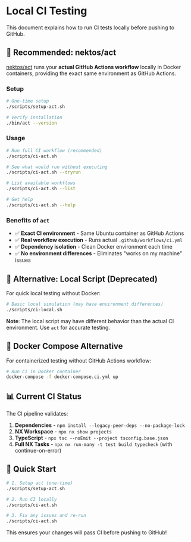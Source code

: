 # Local CI Testing

This document explains how to run CI tests locally before pushing to GitHub.

## 🎯 Recommended: nektos/act

[nektos/act](https://nektosact.com/) runs your **actual GitHub Actions workflow** locally in Docker containers, providing the exact same environment as GitHub Actions.

### Setup

```bash
# One-time setup
./scripts/setup-act.sh

# Verify installation
./bin/act --version
```

### Usage

```bash
# Run full CI workflow (recommended)
./scripts/ci-act.sh

# See what would run without executing
./scripts/ci-act.sh --dryrun

# List available workflows
./scripts/ci-act.sh --list

# Get help
./scripts/ci-act.sh --help
```

### Benefits of `act`

- ✅ **Exact CI environment** - Same Ubuntu container as GitHub Actions
- ✅ **Real workflow execution** - Runs actual `.github/workflows/ci.yml`
- ✅ **Dependency isolation** - Clean Docker environment each time
- ✅ **No environment differences** - Eliminates "works on my machine" issues

## 🔧 Alternative: Local Script (Deprecated)

For quick local testing without Docker:

```bash
# Basic local simulation (may have environment differences)
./scripts/ci-local.sh
```

**Note**: The local script may have different behavior than the actual CI environment. Use `act` for accurate testing.

## 🐳 Docker Compose Alternative

For containerized testing without GitHub Actions workflow:

```bash
# Run CI in Docker container
docker-compose -f docker-compose.ci.yml up
```

## 📊 Current CI Status

The CI pipeline validates:

1. **Dependencies** - `npm install --legacy-peer-deps --no-package-lock`
2. **NX Workspace** - `npx nx show projects`
3. **TypeScript** - `npx tsc --noEmit --project tsconfig.base.json`
4. **Full NX Tasks** - `npx nx run-many -t test build typecheck` (with continue-on-error)

## 🚀 Quick Start

```bash
# 1. Setup act (one-time)
./scripts/setup-act.sh

# 2. Run CI locally
./scripts/ci-act.sh

# 3. Fix any issues and re-run
./scripts/ci-act.sh
```

This ensures your changes will pass CI before pushing to GitHub!
